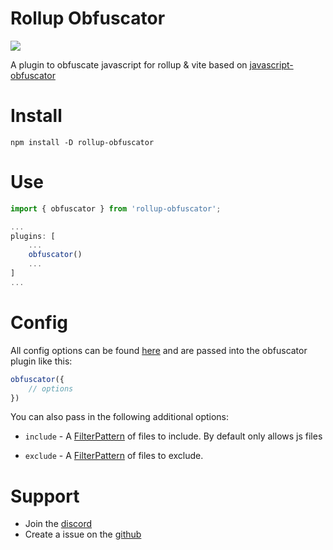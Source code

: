 # Rollup Obfuscator

[![](https://img.shields.io/npm/v/rollup-obfuscator?label=Latest%20Version&style=for-the-badge&logo=npm&color=informational)](https://www.npmjs.com/package/rollup-obfuscator)

A plugin to obfuscate javascript for rollup & vite based on [javascript-obfuscator](https://www.npmjs.com/javascript-obfuscator)

# Install

```
npm install -D rollup-obfuscator
```

# Use

```js
import { obfuscator } from 'rollup-obfuscator';

...
plugins: [
    ...
    obfuscator()
    ...
]
...
```

# Config

All config options can be found [here](https://www.npmjs.com/package/javascript-obfuscator) and are passed into the obfuscator plugin like this:

```js
obfuscator({
    // options
})
```

You can also pass in the following additional options:

- `include` - A [FilterPattern](https://github.com/rollup/plugins/blob/master/packages/pluginutils/types/index.d.ts#L23) of files to include. By default only allows js files

- `exclude` - A [FilterPattern](https://github.com/rollup/plugins/blob/master/packages/pluginutils/types/index.d.ts#L23) of files to exclude.

# Support

-   Join the [discord](https://discord.gg/2Vd4wAjJnm)
-   Create a issue on the [github](https://github.com/ghostdevv/rollup-obfuscator)
